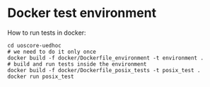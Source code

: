 Docker test environment
===
How to run tests in docker:
```
cd uoscore-uedhoc 
# we need to do it only once
docker build -f docker/Dockerfile_environment -t environment .
# build and run tests inside the environment 
docker build -f docker/Dockerfile_posix_tests -t posix_test .
docker run posix_test
```
